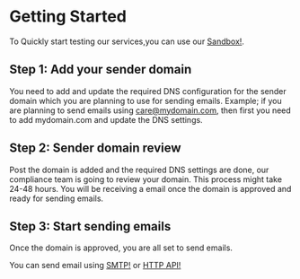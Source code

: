 # Getting Started

To Quickly start testing our services,you can use our [Sandbox!](https://docs.mimepost.com/sandbox/).

## Step 1: Add your sender domain

You need to add and update the required DNS configuration for the sender domain which you are planning to use for sending emails. Example; if you are planning to send emails using care@mydomain.com, then first you need to add mydomain.com and update the DNS settings.

## Step 2: Sender domain review

Post the domain is added and the required DNS settings are done, our compliance team is going to review your domain. This process might take 24-48 hours. You will be receiving a email once the domain is approved and ready for sending emails.

## Step 3: Start sending emails

Once the domain is approved, you are all set to send emails.

You can send email using [SMTP!](https://docs.mimepost.com/smtp/) or [HTTP API!](https://docs.mimepost.com/api/)
